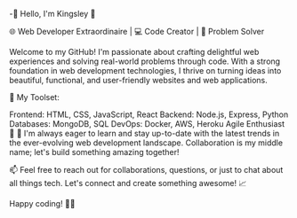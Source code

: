 -👋 Hello, I'm Kingsley  🚀

🌐 Web Developer Extraordinaire | 💻 Code Creator | 🌟 Problem Solver

Welcome to my GitHub! I'm passionate about crafting delightful web experiences and solving real-world problems through code.
With a strong foundation in web development technologies, I thrive on turning ideas into beautiful, functional, and user-friendly websites and web applications.

🔧 My Toolset:

Frontend: HTML, CSS, JavaScript, React
Backend: Node.js, Express, Python
Databases: MongoDB, SQL
DevOps: Docker, AWS, Heroku
Agile Enthusiast 🔄
🌱 I'm always eager to learn and stay up-to-date with the latest trends in the ever-evolving web development landscape. Collaboration is my middle name; let's build something amazing together!

📫 Feel free to reach out for collaborations, questions, or just to chat about all things tech. Let's connect and create something awesome! 📈

Happy coding! 🚀✨
